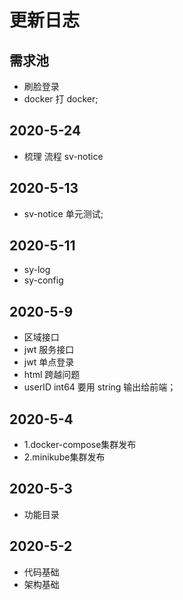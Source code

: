 # 更新日志

## 需求池

- 刷脸登录
- docker 打 docker;


## 2020-5-24

- 梳理 流程 sv-notice

## 2020-5-13

- sv-notice 单元测试;

## 2020-5-11

- sy-log
- sy-config

## 2020-5-9

- 区域接口
- jwt 服务接口
- jwt 单点登录
- html 跨越问题
- userID int64 要用 string 输出给前端；

## 2020-5-4
- 1.docker-compose集群发布
- 2.minikube集群发布

## 2020-5-3

- 功能目录

## 2020-5-2

- 代码基础
- 架构基础